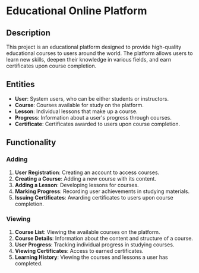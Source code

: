 # Educational Online Platform

## Description

This project is an educational platform designed to provide high-quality educational courses to users around the world. The platform allows users to learn new skills, deepen their knowledge in various fields, and earn certificates upon course completion.

## Entities

- **User**: System users, who can be either students or instructors.
- **Course**: Courses available for study on the platform.
- **Lesson**: Individual lessons that make up a course.
- **Progress**: Information about a user's progress through courses.
- **Certificate**: Certificates awarded to users upon course completion.

## Functionality

### Adding

1. **User Registration**: Creating an account to access courses.
2. **Creating a Course**: Adding a new course with its content.
3. **Adding a Lesson**: Developing lessons for courses.
4. **Marking Progress**: Recording user achievements in studying materials.
5. **Issuing Certificates**: Awarding certificates to users upon course completion.

### Viewing

1. **Course List**: Viewing the available courses on the platform.
2. **Course Details**: Information about the content and structure of a course.
3. **User Progress**: Tracking individual progress in studying courses.
4. **Viewing Certificates**: Access to earned certificates.
5. **Learning History**: Viewing the courses and lessons a user has completed.